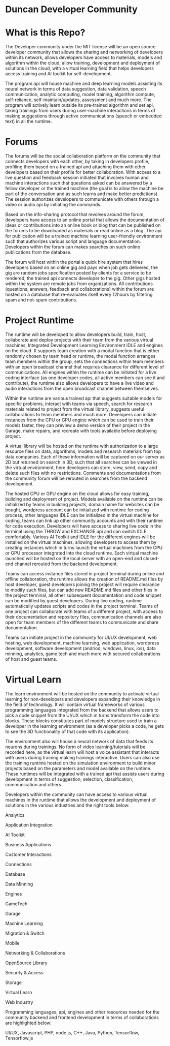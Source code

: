# Duncan Developer Community

# What is this Repo?

The Developer community under the MIT license will be an open source developer community that allows the sharing and networking 
of developers within its network, allows developers have access to materials, models and algorithm within the cloud, allow training, 
development and deployment of solutions in the cloud, with a virtual learning field that helps developers access training and AI
toolkit for self-development. 

The program api will house machine and deep learning models assisting its neural network in terms of data suggestion, data validation, 
speech communication, analytic computing, model training, algorithm compute, self-reliance, self-maintain/updates, assessment and much 
more. The program will actively learn outside its pre-trained algorithm and set api, taking trainings from users during user-machine 
interactions in terms of making suggestions through active communications (speech or embedded text) in all the runtime.  

# Forums

The forums will be the social collaboration platform on the community that connects developers with each other, by taking in developers 
profile, profiling them based on a trained api and attaching them with other developers based on their profile for better collaboration.
With access to a live question and feedback session initiated that involves human and machine interactions such that questions asked 
can be answered by a fellow developer or the trained machine (the goal is to allow the machine be part of the conversation and as such 
learns and make better predictions). The session authorizes developers to communicate with others through a video or audio api by 
initiating the commands.

Based on the info-sharing protocol that revolves around the forum, developers have access to an online portal that allows the 
documentation of ideas or contributions into an online book or blog that can be published on the forums to be downloaded as materials or 
read online as a blog. The api for publication will be a trained machine learning user-friendly environment such that authorizes 
various script and language documentation. Developers within the forum can makes searches on such online publications from the 
database.

The forum will host within the portal a quick hire system that hires developers based on an online gig and pays when job gets delivered,
the gig are random jobs specification posted by clients for a service to be rendered, the trained api connects developer to the gig. 
Other gigs hosted within the system are remote jobs from organizations. All contributions (questions, answers, feedback and collaborations)
within the forum are hosted on a database that re-evaluates itself every 12hours by filtering spam and not-spam contributions.

# Project Runtime 

The runtime will be developed to allow developers build, train, host, collaborate and deploy projects with their team from the various 
virtual machines, Integrated Development Learning Environment IDLE and engines on the cloud. It supports team creation with a modal 
function that is either randomly chosen by team head or runtime, the modal function arranges team members within the group, sets the 
connections within team members with an open broadcast channel that requires clearance for different level of communications. 
All engines within the runtime can be initiated for a live coding interface (as one developer codes, all active members can see it 
and contribute), the runtime also allows developers to have a live video and audio interactions from the open broadcast channel 
between themselves.

Within the runtime are various trained api that suggests suitable models for specific problems, interact with teams via speech, 
search for research materials related to project from the virtual library, suggests useful collaborations to team members and 
much more. Developers can initiate instances from the CPU or GPU engine which can be used to train their models faster, 
they can preview a demo version of their project in the Garage, make repairs, and recreate with tools available before deploying 
project.

A virtual library will be hosted on the runtime with authorization to a large resource files on data, algorithms, models and 
research materials from top data companies. Each of these information will be captured on our server as 2D but returned on search in 3D, 
such that all searches can be viewed in the virtual environment, here developers can store, view, send, copy and delete such files with
no restrictions. Comments and documentations from the community forum will be rerouted in searches from the backend development.

The hosted CPU or GPU engine on the cloud allows for easy training, building and deployment of project. Models available on the runtime 
can be initialized by teams in building projects, domain name for websites can be bought, wordpress account can be initialized with 
runtime for coding process, other languages IDLE can be initialized in the virtual machine for coding, teams can link up other 
community accounts and with their runtime for code execution. Developers will have access to sharing live code in the terminal using the THROW and EXCHANGE api and can switch IDLE comfortably.
Various AI Toolkit and IDLE for the different engines will be installed on the virtual machines, allowing developers to access them 
by creating instances which in turns launch the virtual machines from the CPU or GPU processor integrated into the cloud runtime. Each 
virtual machine launched will be hosted on the local server with an open-end and closed-end channel rerouted from the backend development.

Teams can access instance files stored in project terminal during online and offline collaboration, the runtime allows the creation of 
README.md files by host developer, guest developers joining the project will require clearance to modify such files, but can add new 
README.md files and other files in the project terminal, all other subsequent documentation and code snippet can be modified by guest 
developers. During live coding, runtime automatically updates scripts and codes in the project terminal. Teams of one project can 
collaborate with teams of a different project, with access to their documentation and repository files, communication channels are also 
open for team members of the different teams to communicate and share documentation.

Teams can initiate project in the community for UI/UX development, web hosting, web development, machine learning, web application,
wordpress development, software development (andriod, windows, linux, ios), data minning, analytics, game tech and much more with 
secured collaborations of host and guest teams.


# Virtual Learn

The learn environment will be hosted on the community to activate virtual learning for non-developers and developers expanding their
knowledge in the field of technology. It will contain virtual frameworks of various programming languages integrated from the backend 
that allows users to pick a code snippet from the UI/UX which in turns transform the code into blocks. These blocks constitutes part of
models structure used to train a developer in the learning environment (as a developer picks a code, he gets to see the 3D functionality 
of that code with its application). 

The environment also will house a neural network of data that feeds its neurons during trainings. No form of video learning/tutorials 
will be recorded here, as the virtual learn will host a voice assistant that interacts with users during training making trainings 
interactive. Users can also use the training runtime hosted on the simulation environment to build minor projects based on the parameters and model
available on the runtime. These runtimes will be integrated with a trained api that assists users during development in terms of 
suggestion, selection, classification, communication and others.


Developers within the community can have access to various virtual machines in the runtime that allows the development and deployment
of solutions in the various industries and the right tools below:

Analytics

Application Integration

AI Toolkit

Business Applications

Customer Interactions

Connections

Database

Data Minning

Engines

GameTech

Garage

Machine Learning

Migration & Switch

Mobile

Networking & Collaborations

OpenSource Library

Security & Access

Storage

Virtual Learn

Web Industry

Programming languages, api, engines and other resources needed for the community backend and frontend development in terms of 
collaborations are highlighted below:

UI/UX, 
Javascript, 
PHP, 
node.js,
C++,
Java, 
Python, 
Tensorflow,
Tensorflow.js
